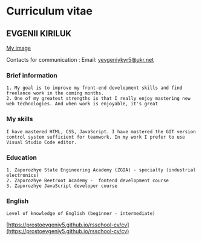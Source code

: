
#      Curriculum vitae  

## EVGENII KIRILUK

[My image](/home/evgeniy/Изображения/my_avatar.png)

Contacts for communication
:    Email\: yevgeniykyr5@ukr.net

### Brief information
```
1. My goal is to improve my front-end development skills and find freelance work in the coming months. 
2. One of my greatest strengths is that I really enjoy mastering new web technologies. And when work is enjoyable, it's great 
```
### My skills 
```
I have mastered HTML, CSS, JavaScript. I have mastered the GIT version control system sufficient for teamwork. In my work I prefer to use Visual Studio Code editor.
```
###  Education
```
1. Zaporozhye State Engineering Academy (ZGIA) - specialty (industrial electronics) 
2. Zaporozhye Beetroot Academy -  fontend development course 
3. Zaporozhye JavaScript developer course
```
### English
```
Level of knowledge of English (beginner - intermediate) 
```
[https://prostoevgeniy5.github.io/rsschool-cv/cv](https://prostoevgeniy5.github.io/rsschool-cv/cv)
